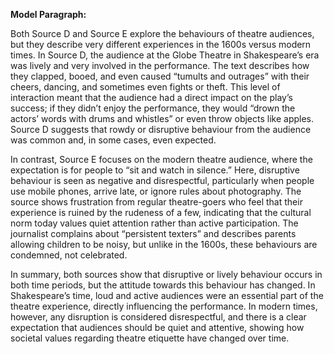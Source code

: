 **Model Paragraph:**

  

Both Source D and Source E explore the behaviours of theatre audiences, but they describe very different experiences in the 1600s versus modern times. In Source D, the audience at the Globe Theatre in Shakespeare’s era was lively and very involved in the performance. The text describes how they clapped, booed, and even caused “tumults and outrages” with their cheers, dancing, and sometimes even fights or theft. This level of interaction meant that the audience had a direct impact on the play’s success; if they didn’t enjoy the performance, they would “drown the actors’ words with drums and whistles” or even throw objects like apples. Source D suggests that rowdy or disruptive behaviour from the audience was common and, in some cases, even expected.

  

In contrast, Source E focuses on the modern theatre audience, where the expectation is for people to “sit and watch in silence.” Here, disruptive behaviour is seen as negative and disrespectful, particularly when people use mobile phones, arrive late, or ignore rules about photography. The source shows frustration from regular theatre-goers who feel that their experience is ruined by the rudeness of a few, indicating that the cultural norm today values quiet attention rather than active participation. The journalist complains about “persistent texters” and describes parents allowing children to be noisy, but unlike in the 1600s, these behaviours are condemned, not celebrated.

  

In summary, both sources show that disruptive or lively behaviour occurs in both time periods, but the attitude towards this behaviour has changed. In Shakespeare’s time, loud and active audiences were an essential part of the theatre experience, directly influencing the performance. In modern times, however, any disruption is considered disrespectful, and there is a clear expectation that audiences should be quiet and attentive, showing how societal values regarding theatre etiquette have changed over time.